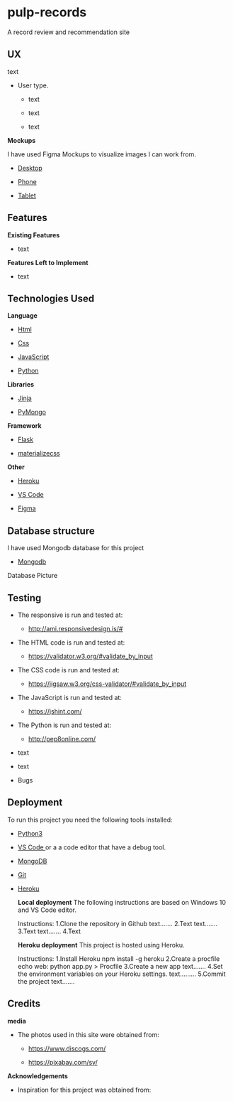 
# pulp-records
A record review and recommendation site

## UX

text

- User type.
  - text

  - text

  - text


**Mockups**
  
  I have used Figma Mockups to visualize images I can work from.

- <a href="" target="_blank">Desktop</a>

- <a href="" target="_blank">Phone</a>

- <a href="" target="_blank">Tablet</a>


## Features

**Existing Features**

- text

**Features Left to Implement**

- text

## Technologies Used

**Language**

- <a href="https://en.wikipedia.org/wiki/HTML" target="_blank"> Html </a>
  
- <a href="https://en.wikipedia.org/wiki/Cascading_Style_Sheets" target="_blank"> Css </a>

- <a href="https://en.wikipedia.org/wiki/JavaScript" target="_blank"> JavaScript </a>

- <a href="https://en.wikipedia.org/wiki/Python_(programming_language)" target="_blank"> Python </a>

**Libraries**

- <a href="https://palletsprojects.com/p/jinja/" target="_blank"> Jinja</a>

- <a href="https://github.com/mongodb/mongo-python-driver" target="_blank"> PyMongo </a>

**Framework**

- <a href="https://en.wikipedia.org/wiki/Flask_(web_framework)" target="_blank"> Flask </a>

- <a href="https://materializecss.com/" target="_blank"> materializecss </a>

**Other**

- <a href="https://en.wikipedia.org/wiki/Heroku" target="_blank"> Heroku </a>

- <a href="https://code.visualstudio.com/" target="_blank"> VS Code </a>

- <a href="https://www.figma.com/" target="_blank"> Figma </a>
  
## Database structure

I have used Mongodb database for this project
- <a href="https://www.mongodb.com/cloud/atlas" target="_blank"> Mongodb </a>

Database Picture


## Testing 

  - The responsive is run and tested at:
    - http://ami.responsivedesign.is/#

  - The HTML code is run and tested at:
    - https://validator.w3.org/#validate_by_input
  
  - The CSS code is run and tested at:
    - https://jigsaw.w3.org/css-validator/#validate_by_input
    
  - The JavaScript is run and tested at:
    - https://jshint.com/  
    
  - The Python is run and tested at:
    - http://pep8online.com/
  

  - text
  
  - text

 
 
  - Bugs
    
  
## Deployment
  
To run this project you need the following tools installed:

  - <a href="https://www.python.org/downloads/" target="_blank"> Python3 </a>
  - <a href="https://code.visualstudio.com/" target="_blank"> VS Code </a> or a a code editor that have a debug tool.
  - <a href="https://www.mongodb.com/cloud/atlas" target="_blank"> MongoDB </a>
  - <a href="https://git-scm.com/" target="_blank"> Git </a>
  - <a href="https://en.wikipedia.org/wiki/Heroku" target="_blank"> Heroku </a>

    **Local deployment**
    The following instructions are based on Windows 10 and VS Code editor.

    Instructions:
      1.Clone the repository in Github
        text.......
      2.Text
        text.......
      3.Text
        text.......
      4.Text

    **Heroku deployment**
    This project is hosted using Heroku.

    Instructions:
      1.Install Heroku
        npm install -g heroku
      2.Create a procfile
        echo web: python app.py > Procfile
      3.Create a new app
        text.......
      4.Set the environment variables on your Heroku settings.
        text.........
      5.Commit the project
        text.......

  
## Credits
  
   **media**
  - The photos used in this site were obtained from:
    - https://www.discogs.com/

    - https://pixabay.com/sv/

   **Acknowledgements**
  - Inspiration for this project was obtained from:
    
